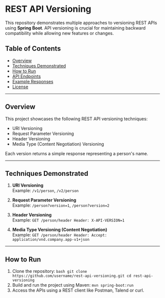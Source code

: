# REST API Versioning

This repository demonstrates multiple approaches to versioning REST APIs using **Spring Boot**. API versioning is crucial for maintaining backward compatibility while allowing new features or changes.

## Table of Contents
- [Overview](#overview)
- [Techniques Demonstrated](#techniques-demonstrated)
- [How to Run](#how-to-run)
- [API Endpoints](#api-endpoints)
- [Example Responses](#example-responses)
- [License](#license)

---

## Overview

This project showcases the following REST API versioning techniques:
- URI Versioning
- Request Parameter Versioning
- Header Versioning
- Media Type (Content Negotiation) Versioning

Each version returns a simple response representing a person's name.

---

## Techniques Demonstrated

1. **URI Versioning**  
   Example: `/v1/person`, `/v2/person`

2. **Request Parameter Versioning**  
   Example: `/person?version=1`, `/person?version=2`

3. **Header Versioning**  
   Example:  `GET /person/header Header: X-API-VERSION=1`

4. **Media Type Versioning (Content Negotiation)**  
Example:  `GET /person/header Header: Accept: application/vnd.company.app-v1+json`


---

## How to Run

1. Clone the repository:
`bash
git clone https://github.com/username/rest-api-versioning.git
cd rest-api-versioning`
2. Build and run the project using Maven:
`mvn spring-boot:run`
3. Access the APIs using a REST client like Postman, Talend or curl.



